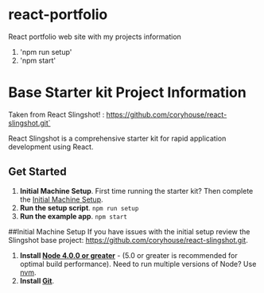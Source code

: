 # react-portfolio
React portfolio web site with my projects information

1. 'npm run setup'
2. 'npm start'

# Base Starter kit Project Information

Taken from React Slingshot! : https://github.com/coryhouse/react-slingshot.git`

React Slingshot is a comprehensive starter kit for rapid application development using React.

## Get Started
1. **Initial Machine Setup**. First time running the starter kit? Then complete the [Initial Machine Setup](https://github.com/coryhouse/react-slingshot#initial-machine-setup).
2. **Run the setup script**. `npm run setup`
3. **Run the example app**. `npm start`

##Initial Machine Setup
If you have issues with the initial setup review the Slingshot base project: https://github.com/coryhouse/react-slingshot.git.
1. **Install [Node 4.0.0 or greater](https://nodejs.org)** - (5.0 or greater is recommended for optimal build performance). Need to run multiple versions of Node? Use [nvm](https://github.com/creationix/nvm).
2. **Install [Git](https://git-scm.com/downloads)**.